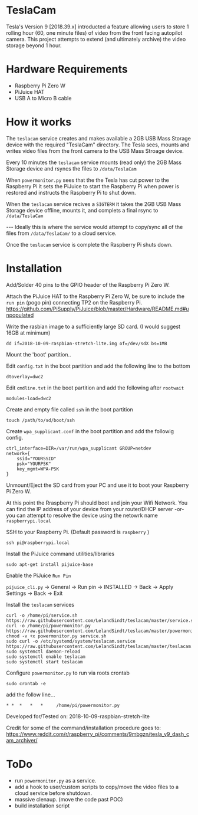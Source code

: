 # TeslaCam
Tesla's Version 9 [2018.39.x] introducted a feature allowing users to store 1 rolling hour (60, one minute files) of video from the front facing autopilot camera. This project attempts to extend (and ultimately archive) the video storage beyond 1 hour.

# Hardware Requirements
* Raspberry Pi Zero W
* PiJuice HAT
* USB A to Micro B cable

# How it works

The ```teslacam``` service creates and makes available a 2GB USB Mass Storage device with the required "TeslaCam" directory. The Tesla sees, mounts and writes video files from the front camera to the USB Mass Stroage device. 

Every 10 minutes the ```teslacam``` service mounts (read only) the 2GB Mass Storage device and rsyncs the files to ```/data/TeslaCam```

When ```powermonitor.py``` sees that the the Tesla has cut power to the Raspberry Pi it sets the PiJuice to start the Raspberry Pi when power is restored and instructs the Raspberry Pi to shut down. 

When the ```teslacam``` service recives a ```SIGTERM``` it takes the 2GB USB Mass Storage device offline, mounts it, and complets a final rsync to ```/data/TeslaCam```

--- Ideally this is where the service would attempt to copy/sync all of the files from ```/data/TeslaCam/``` to a cloud service.

Once the ```teslacam``` service is complete the Raspberry Pi shuts down. 

# Installation

Add/Solder 40 pins to the GPIO header of the Raspberry Pi Zero W.

Attach the PiJuice HAT to the Raspberry Pi Zero W, be sure to include the ```run pin``` (pogo pin) connecting TP2 on the Raspberry Pi. https://github.com/PiSupply/PiJuice/blob/master/Hardware/README.md#unpopulated

Write the rasbian image to a sufficiently large SD card. (I would suggest 16GB at minimum)

```dd if=2018-10-09-raspbian-stretch-lite.img of=/dev/sdX bs=1MB```

Mount the 'boot' partition.. 

Edit ```config.txt``` in the boot partition and add the following line to the bottom

```dtoverlay=dwc2```

Edit ```cmdline.txt``` in the boot partition and add the following after ```rootwait```

```modules-load=dwc2```

Create and empty file called ```ssh``` in the boot partition

```touch /path/to/sd/boot/ssh```

Create ```wpa_supplicant.conf``` in the boot partition and add the followig config.

```
ctrl_interface=DIR=/var/run/wpa_supplicant GROUP=netdev
network={
    ssid="YOURSSID"
    psk="YOURPSK"
    key_mgmt=WPA-PSK
}
```

Unmount/Eject the SD card from your PC and use it to boot your Raspberry Pi Zero W.

At this point the Rraspberry Pi should boot and join your Wifi Network. You can find the IP address of your device from your router/DHCP server -or- you can attempt to resolve the device using the netowrk name ```raspberrypi.local```

SSH to your Raspberry Pi. (Default password is ```raspberry``` )

```ssh pi@raspberrypi.local```

Install the PiJuice command utilities/libraries 

```sudo apt-get install pijuice-base```

Enable the PiJuice ```Run Pin```

```pijuice_cli.py``` -> General -> Run pin -> INSTALLED -> Back -> Apply Settings -> Back -> Exit

Install the ```teslacam``` services

```
curl -o /home/pi/service.sh https://raw.githubusercontent.com/LelandSindt/teslacam/master/service.sh
curl -o /home/pi/powermonitor.py https://raw.githubusercontent.com/LelandSindt/teslacam/master/powermonitor.py
chmod -v +x powermonitor.py service.sh
sudo curl -o /etc/systemd/system/teslacam.service https://raw.githubusercontent.com/LelandSindt/teslacam/master/teslacam.service
sudo systemctl daemon-reload
sudo systemctl enable teslacam
sudo systemctl start teslacam
```
Configure ```powermonitor.py``` to run via roots crontab

```sudo crontab -e```

add the follow line...

```* *  *   *   *     /home/pi/powermonitor.py```


Developed for/Tested on: 2018-10-09-raspbian-stretch-lite

Credit for some of the command/installation procedure goes to: https://www.reddit.com/r/raspberry_pi/comments/9mbgzn/tesla_v9_dash_cam_archiver/

# ToDo

* run ```powermonitor.py``` as a service.
* add a hook to user/custom scripts to copy/move the video files to a cloud service before shutdown.
* massive clenaup. (move the code past POC)
* build installation script

